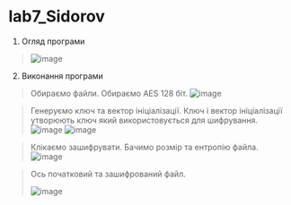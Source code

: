 # lab7_Sidorov

1. Огляд програми
  > ![image](https://user-images.githubusercontent.com/101355277/206505926-1c36f3f1-4fb4-4aac-8b70-a4d793eaf1fd.png)

2. Виконання програми
  > Обираємо файли. Обираємо AES 128 біт.
  ![image](https://user-images.githubusercontent.com/101355277/206506298-236842aa-1367-4456-9583-972519bf1a0b.png)
  
  > Генеруємо ключ та вектор ініціалізації. Ключ і вектор ініціалізації утворюють ключ який використовується для шифрування.
  > ![image](https://user-images.githubusercontent.com/101355277/206506602-c5957edb-6594-4dba-8787-e915151987f8.png)
  > ![image](https://user-images.githubusercontent.com/101355277/206506696-e777f818-a106-436a-9536-f4a1e2a3334c.png)
  
  > Клікаємо зашифрувати. Бачимо розмір та ентропію файла.
  > ![image](https://user-images.githubusercontent.com/101355277/206507703-fb36f296-3e99-4f7f-8e01-5f7774a37ac6.png)
  
  > Ось початковий та зашифрований файл.
  > 
  > ![image](https://user-images.githubusercontent.com/101355277/206507951-92b522e5-2d11-4192-ac99-14bf82c50aa3.png)

